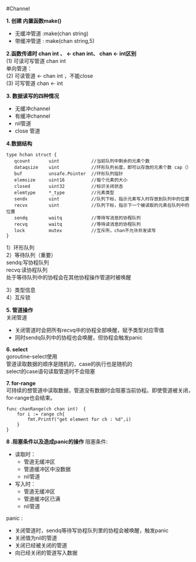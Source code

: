 #Channel

**1. 创建 内置函数make()**  
- 无缓冲管道 :make(chan string)  
- 带缓冲管道 : make(chan string,5)

**2.函数传递时 chan int 、 <- chan int、 chan <- int区别**  
 (1) 可读可写管道  chan int  
 单向管道：  
 (2) 可读管道 <- chan int ，不能close  
 (3) 可写管道 chan <- int  

**3. 数据读写的四种情况**
- 无缓冲channel  
- 有缓冲channel  
- nil管道  
- close 管道 

**4.数据结构**
```
type hchan struct {
   qcount 		uint 			//当前队列中剩余的元素个数
   dataqsize 	uint			//环形队列长度，即可以存放的元素个数 cap（）
   buf 		    unsafe.Pointer 	//环形队列指针
   elemsize 	uint16 			//每个元素的大小
   closed 		uint32 			//标识关闭状态
   elemtype 	*_type 			//元素类型
   sendx 		uint 			//队列下标，指示元素写入时存放到队列中的位置
   recvx 		uint 			//队列下标，指示下一个被读取的元素在队列中的位置
   sendq 		waitq 			//等待写消息的协程队列
   recvq 		waitq 			//等待读消息的协程队列
   lock 		mutex  			//互斥所，chan不允许并发读写
}
```
1）环形队列  
2）等待队列（重要）  
sendq:写协程队列  
recvq:读协程队列  
处于等待队列中的协程会在其他协程操作管道时被唤醒
  
3）类型信息  
4）互斥锁  

**5. 管道操作**   
关闭管道  
- 关闭管道时会把所有recvq中的协程全部唤醒，赋予类型对应零值
- 同时sendq队列中的协程也会唤醒，但协程会触发panic

**6. select**  
goroutine-select使用  
管道读取数据的顺序是随机的，case的执行也是随机的  
select的case语句读取管道时不会阻塞   

**7. for-range**  
可持续的想管道中读取数据，管道没有数据时会阻塞当前协程。即使管道被关闭，for-range也会结束。
```
func chanRange(ch chan int)  {
	for i := range ch{
		fmt.Printf("get element for ch : %d",i)
	}
}
```  

**8 .阻塞条件以及造成panic的操作**
阻塞条件:  
- 读取时： 
  - 管道无缓冲区  
  - 管道缓冲区中没数据  
  - nil管道  
- 写入时： 
    - 管道无缓冲区  
    - 管道缓冲区已满  
    - nil管道

panic :  
- 关闭管道时，sendq等待写协程队列里的协程会被唤醒，触发panic
- 关闭值为nil的管道  
- 关闭已经被关闭的管道  
- 向已经关闭的管道写入数据  
